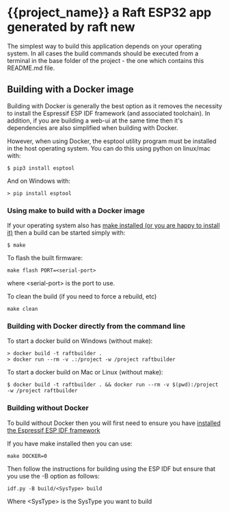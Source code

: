 # {{project_name}} a Raft ESP32 app generated by raft new

The simplest way to build this application depends on your operating system. In all cases the build commands should be executed from a terminal in the base folder of the project - the one which contains this README.md file.

## Building with a Docker image

Building with Docker is generally the best option as it removes the necessity to install the Espressif ESP IDF framework (and associated toolchain). In addition, if you are building a web-ui at the same time then it's dependencies are also simplified when building with Docker.

However, when using Docker, the esptool utility program must be installed in the host operating system. You can do this using python on linux/mac with:

```
$ pip3 install esptool
```

And on Windows with:

```
> pip install esptool
```

### Using make to build with a Docker image
If your operating system also has [make installed (or you are happy to install it)](https://www.gnu.org/software/make/)  then a build can be started simply with:

```
$ make
```

To flash the built firmware:
```
make flash PORT=<serial-port>
```
where \<serial-port> is the port to use.

To clean the build (if you need to force a rebuild, etc)
```
make clean
```

### Building with Docker directly from the command line

To start a docker build on Windows (without make):

```
> docker build -t raftbuilder . 
> docker run --rm -v .:/project -w /project raftbuilder
```

To start a docker build on Mac or Linux (without make):
```
$ docker build -t raftbuilder . && docker run --rm -v $(pwd):/project -w /project raftbuilder
```

### Building without Docker

To build without Docker then you will first need to ensure you have [installed the Espressif ESP IDF framework](https://docs.espressif.com/projects/esp-idf/en/stable/esp32/get-started/)

If you have make installed then you can use:

```
make DOCKER=0
```

Then follow the instructions for building using the ESP IDF but ensure that you use the -B option as follows:

```
idf.py -B build/<SysType> build
```
Where \<SysType> is the SysType you want to build
